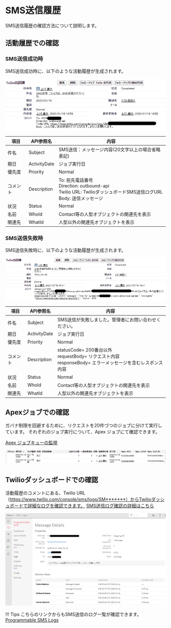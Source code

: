 # SMS送信履歴

SMS送信履歴の確認方法について説明します。

## 活動履歴での確認

### SMS送信成功時

SMS送信成功時に、以下のような活動履歴が生成されます。

![SMS送信成功時活動履歴](/img/smsLogs/smsLogSuccess.png)

|  項目  | API参照名 |  内容  |
| ---- | ---- | ---- |
|  件名  |  Subject  |  SMS送信：メッセージ内容(20文字以上の場合省略表記)  |
|  期日  |  ActivityDate  |  ジョブ実行日  |
|  優先度  |  Priority  |  Normal  |
|  コメント  |  Description  |To: 宛先電話番号 <br> Direction: outbound-api <br> Twilio URL: TwilioダッシュボードSMS送信ログURL <br> Body: 送信メッセージ |
|  状況  |  Status  |  Normal  |
|  名前  |  WhoId  |  Contact等の人型オブジェクトの関連先を表示  |
|  関連先  |  WhatId  | 人型以外の関連先オブジェクトを表示 |

### SMS送信失敗時

SMS送信失敗時に、以下のような活動履歴が生成されます。

![SMS送信失敗時活動履歴](/img/smsLogs/smsLogError.png)

|  項目  | API参照名 |  内容  |
| ---- | ---- | ---- |
|  件名  |  Subject  |  SMS送信が失敗しました。管理者にお問い合わせください。  |
|  期日  |  ActivityDate  |  ジョブ実行日  |
|  優先度  |  Priority  |  Normal  |
|  コメント  |  Description  |statusCode= 200番台以外 <br> requestBody= リクエスト内容 <br> responseBody= エラーメッセージを含むレスポンス内容 |
|  状況  |  Status  |  Normal  |
|  名前  |  WhoId  |  Contact等の人型オブジェクトの関連先を表示  |
|  関連先  |  WhatId  | 人型以外の関連先オブジェクトを表示 |

## Apexジョブでの確認

ガバナ制限を回避するために、リクエストを20件づつのジョブに分けて実行しています。
それぞれのジョブ実行について、Apex ジョブにて確認できます。

[Apex ジョブキューの監視](https://help.salesforce.com/articleView?err=1&id=code_apex_job.htm&type=5)

![Apexジョブ](/img/smsLogs/apexJob.png)

## Twilioダッシュボードでの確認

活動履歴のコメントにある、Twilio URL（https://www.twilio.com/console/sms/logs/SM*******）からTwilioダッシュボードで詳細なログを確認できます。
[SMS送信ログ確認の詳細はこちら](https://jp.twilio.com/docs/sms/debugging-tools#explore-your-message-logs)

![SMS送信ログ](/img/smsLogs/smsLogs.png)

!!! Tips
    こちらのリンクからもSMS送信のログ一覧が確認できます。[Programmable SMS Logs](https://www.twilio.com/console/sms/logs)
